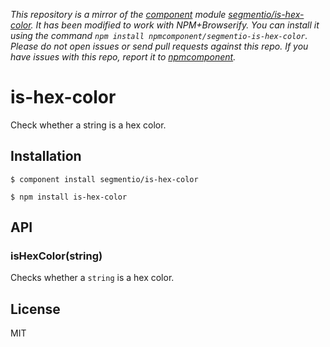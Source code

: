 *This repository is a mirror of the [component](http://component.io) module [segmentio/is-hex-color](http://github.com/segmentio/is-hex-color). It has been modified to work with NPM+Browserify. You can install it using the command `npm install npmcomponent/segmentio-is-hex-color`. Please do not open issues or send pull requests against this repo. If you have issues with this repo, report it to [npmcomponent](https://github.com/airportyh/npmcomponent).*
# is-hex-color

  Check whether a string is a hex color.

## Installation
  
```
$ component install segmentio/is-hex-color
```
```
$ npm install is-hex-color
```

## API

### isHexColor(string)

  Checks whether a `string` is a hex color.

## License

  MIT
